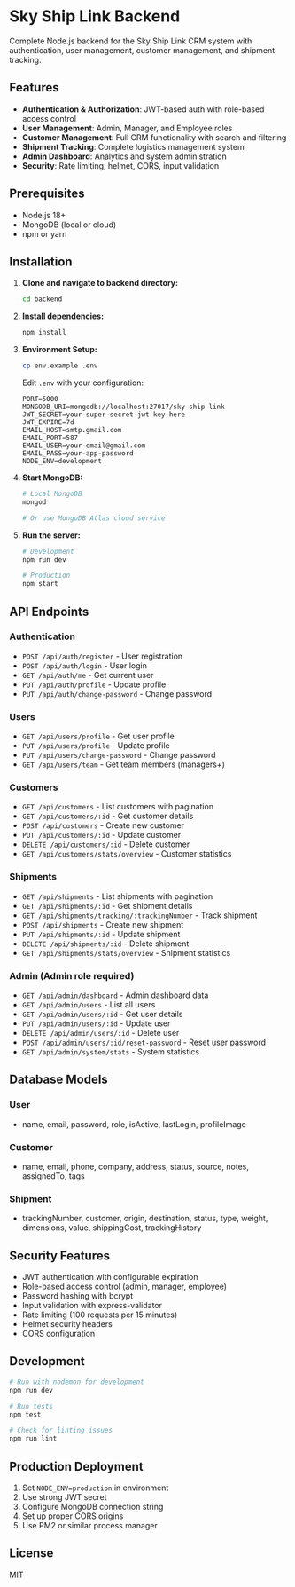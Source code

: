 # Sky Ship Link Backend

Complete Node.js backend for the Sky Ship Link CRM system with authentication, user management, customer management, and shipment tracking.

## Features

- **Authentication & Authorization**: JWT-based auth with role-based access control
- **User Management**: Admin, Manager, and Employee roles
- **Customer Management**: Full CRM functionality with search and filtering
- **Shipment Tracking**: Complete logistics management system
- **Admin Dashboard**: Analytics and system administration
- **Security**: Rate limiting, helmet, CORS, input validation

## Prerequisites

- Node.js 18+ 
- MongoDB (local or cloud)
- npm or yarn

## Installation

1. **Clone and navigate to backend directory:**
   ```bash
   cd backend
   ```

2. **Install dependencies:**
   ```bash
   npm install
   ```

3. **Environment Setup:**
   ```bash
   cp env.example .env
   ```
   
   Edit `.env` with your configuration:
   ```env
   PORT=5000
   MONGODB_URI=mongodb://localhost:27017/sky-ship-link
   JWT_SECRET=your-super-secret-jwt-key-here
   JWT_EXPIRE=7d
   EMAIL_HOST=smtp.gmail.com
   EMAIL_PORT=587
   EMAIL_USER=your-email@gmail.com
   EMAIL_PASS=your-app-password
   NODE_ENV=development
   ```

4. **Start MongoDB:**
   ```bash
   # Local MongoDB
   mongod
   
   # Or use MongoDB Atlas cloud service
   ```

5. **Run the server:**
   ```bash
   # Development
   npm run dev
   
   # Production
   npm start
   ```

## API Endpoints

### Authentication
- `POST /api/auth/register` - User registration
- `POST /api/auth/login` - User login
- `GET /api/auth/me` - Get current user
- `PUT /api/auth/profile` - Update profile
- `PUT /api/auth/change-password` - Change password

### Users
- `GET /api/users/profile` - Get user profile
- `PUT /api/users/profile` - Update profile
- `PUT /api/users/change-password` - Change password
- `GET /api/users/team` - Get team members (managers+)

### Customers
- `GET /api/customers` - List customers with pagination
- `GET /api/customers/:id` - Get customer details
- `POST /api/customers` - Create new customer
- `PUT /api/customers/:id` - Update customer
- `DELETE /api/customers/:id` - Delete customer
- `GET /api/customers/stats/overview` - Customer statistics

### Shipments
- `GET /api/shipments` - List shipments with pagination
- `GET /api/shipments/:id` - Get shipment details
- `GET /api/shipments/tracking/:trackingNumber` - Track shipment
- `POST /api/shipments` - Create new shipment
- `PUT /api/shipments/:id` - Update shipment
- `DELETE /api/shipments/:id` - Delete shipment
- `GET /api/shipments/stats/overview` - Shipment statistics

### Admin (Admin role required)
- `GET /api/admin/dashboard` - Admin dashboard data
- `GET /api/admin/users` - List all users
- `GET /api/admin/users/:id` - Get user details
- `PUT /api/admin/users/:id` - Update user
- `DELETE /api/admin/users/:id` - Delete user
- `POST /api/admin/users/:id/reset-password` - Reset user password
- `GET /api/admin/system/stats` - System statistics

## Database Models

### User
- name, email, password, role, isActive, lastLogin, profileImage

### Customer
- name, email, phone, company, address, status, source, notes, assignedTo, tags

### Shipment
- trackingNumber, customer, origin, destination, status, type, weight, dimensions, value, shippingCost, trackingHistory

## Security Features

- JWT authentication with configurable expiration
- Role-based access control (admin, manager, employee)
- Password hashing with bcrypt
- Input validation with express-validator
- Rate limiting (100 requests per 15 minutes)
- Helmet security headers
- CORS configuration

## Development

```bash
# Run with nodemon for development
npm run dev

# Run tests
npm test

# Check for linting issues
npm run lint
```

## Production Deployment

1. Set `NODE_ENV=production` in environment
2. Use strong JWT secret
3. Configure MongoDB connection string
4. Set up proper CORS origins
5. Use PM2 or similar process manager

## License

MIT
